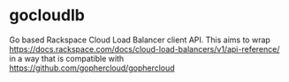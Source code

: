 # gocloudlb

Go based Rackspace Cloud Load Balancer client API. This aims to wrap
https://docs.rackspace.com/docs/cloud-load-balancers/v1/api-reference/ in
a way that is compatible with https://github.com/gophercloud/gophercloud
